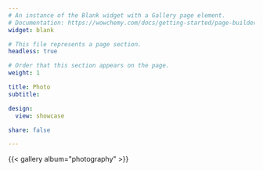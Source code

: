 ```yaml
---
# An instance of the Blank widget with a Gallery page element.
# Documentation: https://wowchemy.com/docs/getting-started/page-builder/
widget: blank

# This file represents a page section.
headless: true

# Order that this section appears on the page.
weight: 1

title: Photo
subtitle:

design:
  view: showcase

share: false

---
```


{{< gallery album="photography" >}}
